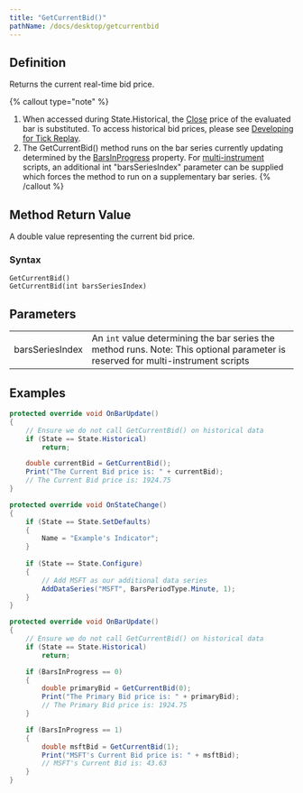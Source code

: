 ```yaml
---
title: "GetCurrentBid()"
pathName: /docs/desktop/getcurrentbid
---
```


## Definition

Returns the current real-time bid price.

{% callout type="note" %}
1. When accessed during State.Historical, the [Close](/docs/desktop/close) price of the evaluated bar is substituted. To access historical bid prices, please see [Developing for Tick Replay](/docs/desktop/developing_for__tick_replay).
2. The GetCurrentBid() method runs on the bar series currently updating determined by the [BarsInProgress](/docs/desktop/barsinprogress) property. For [multi-instrument](/docs/desktop/multi-time_frame__instruments) scripts, an additional int "barsSeriesIndex" parameter can be supplied which forces the method to run on a supplementary bar series.
{% /callout %}

## Method Return Value

A double value representing the current bid price.

### Syntax

```
GetCurrentBid()
GetCurrentBid(int barsSeriesIndex)
```

## Parameters

|  |  |
| --- | --- |
| barsSeriesIndex | An `int` value determining the bar series the method runs. Note: This optional parameter is reserved for multi-instrument scripts |

## Examples

```csharp
protected override void OnBarUpdate()
{
    // Ensure we do not call GetCurrentBid() on historical data
    if (State == State.Historical)
        return;

    double currentBid = GetCurrentBid();
    Print("The Current Bid price is: " + currentBid);
    // The Current Bid price is: 1924.75
}
```

```csharp
protected override void OnStateChange()
{
    if (State == State.SetDefaults)
    {
        Name = "Example's Indicator";
    }
    
    if (State == State.Configure)
    {
        // Add MSFT as our additional data series
        AddDataSeries("MSFT", BarsPeriodType.Minute, 1);
    }
}

protected override void OnBarUpdate()
{
    // Ensure we do not call GetCurrentBid() on historical data
    if (State == State.Historical)
        return;

    if (BarsInProgress == 0)
    {
        double primaryBid = GetCurrentBid(0);
        Print("The Primary Bid price is: " + primaryBid);
        // The Primary Bid price is: 1924.75
    }

    if (BarsInProgress == 1)
    {
        double msftBid = GetCurrentBid(1);
        Print("MSFT's Current Bid price is: " + msftBid);
        // MSFT's Current Bid is: 43.63
    }
}
```

